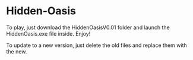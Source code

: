 # Hidden-Oasis
To play, just download the HiddenOasisV0.01 folder and launch the HiddenOasis.exe file inside. Enjoy!

To update to a new version, just delete the old files and replace them with the new.
